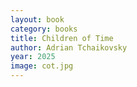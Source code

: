```yaml
---
layout: book
category: books
title: Children of Time
author: Adrian Tchaikovsky
year: 2025
image: cot.jpg
---
```

